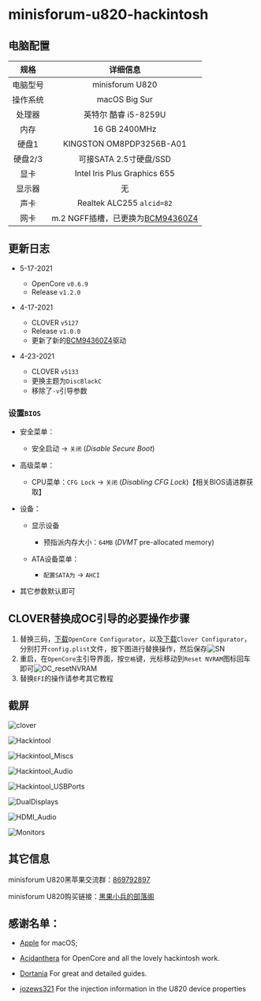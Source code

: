 # minisforum-u820-hackintosh

## 电脑配置

|   规格   |                           详细信息                           |
| :------: | :----------------------------------------------------------: |
| 电脑型号 |                       minisforum U820                        |
| 操作系统 |                        macOS Big Sur                         |
|  处理器  |                     英特尔 酷睿 i5-8259U                     |
|   内存   |                        16 GB 2400MHz                         |
|  硬盘1   |                   KINGSTON OM8PDP3256B-A01                   |
| 硬盘2/3  |                    可接SATA 2.5寸硬盘/SSD                    |
|   显卡   |                 Intel Iris Plus Graphics 655                 |
|  显示器  |                              无                              |
|   声卡   |                  Realtek ALC255 `alcid=82`                   |
|   网卡   | m.2 NGFF插槽，已更换为[BCM94360Z4](https://blog.daliansky.net/uploads/WeChatandShop.png) |

## 更新日志

- 5-17-2021

  - OpenCore `v0.6.9`
  - Release `v1.2.0`
  
- 4-17-2021

  - CLOVER `v5127`
  - Release `v1.0.0`
  - 更新了新的[BCM94360Z4](https://blog.daliansky.net/uploads/WeChatandShop.png)驱动

- 4-23-2021

  - CLOVER `v5133`
  - 更换主题为`DiscBlackC`
  - 移除了`-v`引导参数

  

### 设置`BIOS`

- 安全菜单：

  - 安全启动 -> `关闭`  (*Disable Secure Boot*)

- 高级菜单：

  - CPU菜单：`CFG Lock` -> `关闭` (*Disabling CFG Lock*)【相关BIOS请进群获取】

- 设备：

  - 显示设备
    - 预指派内存大小：`64MB` (*DVMT* pre-allocated memory)

  - ATA设备菜单：
    - `配置SATA为` -> `AHCI`

- 其它参数默认即可

## CLOVER替换成OC引导的必要操作步骤

1. 替换三码，[下载](https://mackie100projects.altervista.org/opencore-configurator/)`OpenCore Configurator`，以及[下载](https://mackie100projects.altervista.org/download-clover-configurator/)`Clover Configurator`，分别打开`config.plist`文件，按下图进行替换操作，然后保存![SN](./screenshots/SN.jpg)
2. 重启，在`OpenCore`主引导界面，按`空格`键，光标移动到`Reset NVRAM`图标回车即可![OC_resetNVRAM](./screenshots/OC_resetNVRAM.png)
3. 替换`EFI`的操作请参考其它教程

## 截屏

![clover](./screenshots/OC.png)

![Hackintool](./screenshots/Hackintool.png)

![Hackintool_Miscs](./screenshots/Hackintool_Miscs.png)

![Hackintool_Audio](./screenshots/Hackintool_Audio.png)

![Hackintool_USBPorts](./screenshots/Hackintool_USBPorts.png)

![DualDisplays](./screenshots/DualDisplays.png)

![HDMI_Audio](./screenshots/HDMI_Audio.png)

![Monitors](./screenshots/Monitors.png)

## 其它信息

minisforum U820黑苹果交流群：[869792897](https://qm.qq.com/cgi-bin/qm/qr?k=TdIS59sEdBCjbz8NbdrQ2IyPG6bMza3_&jump_from=webapi)

minisforum U820购买链接：[黑果小兵的部落阁](https://hackintosher.taobao.com/) 

## 感谢名单：

- [Apple](https://apple.com/) for macOS;
- [Acidanthera](https://github.com/acidanthera) for OpenCore and all the lovely hackintosh work.
- [Dortania](https://dortania.github.io/OpenCore-Install-Guide/config-laptop.plist/icelake.html) For great and detailed guides.

- [jozews321](https://github.com/jozews321) For the injection information in the U820 device properties


